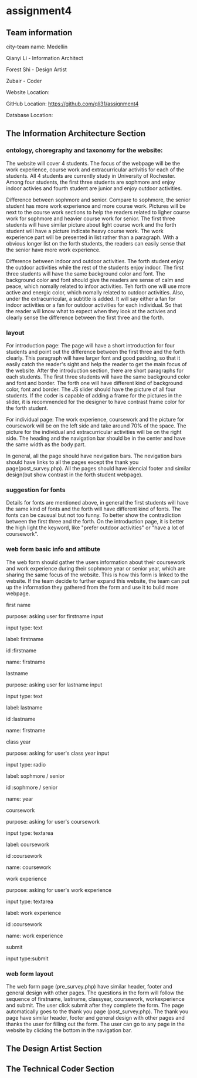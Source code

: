 # assignment4

## Team information

city-team name: Medellin

Qianyi Li - Information Architect

Forest Shi - Design Artist

Zubair - Coder

Website Location:

GitHub Location: https://github.com/qli31/assignment4

Database Location:

## The Information Architecture Section

### ontology, choregraphy and taxonomy for the website:

The website will cover 4 students. The focus of the webpage will be the work experience, course work and extracurricular activitis for each of the students. All 4 students are currently study in University of Rochester. Among four students, the first three students are sophmore and enjoy indoor activies and fourth student are junior and enjoy outdoor activities.

Difference between sophmore and senior. Compare to sophmore, the senior student has more work experience and more course work. Pictures will be next to the course work sections to help the readers related to ligher course work for sophmore and heavier course work for senior. The first three students will have similar picture about light course work and the forth student will have a picture indicate heavy course work. The work experience part will be presented in list rather than a paragraph. With a obvious longer list on the forth students, the readers can easily sense that the senior have more work experience.

Difference between indoor and outdoor activities. The forth student enjoy the outdoor activities while the rest of the students enjoy indoor. The first three students will have the same background color and font. The background color and font should give the readers are sense of calm and peace, which nomally related to infoor activities. Teh forth one will use more active and energic color, which nomally related to outdoor activities. Also, under the extracurricular, a subtitle is added. It will say either a fan for indoor activities or a fan for outdoor activities for each individual. So that the reader will know what to expect when they look at the activies and clearly sense the difference between the first three and the forth.

### layout

For introduction page: The page will have a short introduction for four students and point out the difference between the first three and the forth clearly. This paragraph will have larger font and good padding, so that it easily catch the reader's sight and help the reader to get the main focus of the website. After the introduction section, there are short paragraphs for each students. The first three students will have the same background color and font and border. The forth one will have different kind of background color, font and border. The JS slider should have the picture of all four students. If the coder is capable of adding a frame for the pictures in the slider, it is recommended for the designer to have contrast frame color for the forth student. 

For individual page: The work experience, coursework and the picture for coursework will be on the left side and take around 70% of the space. The picture for the individual and extracurricular activities will be on the right side. The heading and the navigation bar should be in the center and have the same width as the body part.

In general, all the page should have nevigation bars. The nevigation bars should have links to all the pages except the thank you page(post_survey.php). All the pages should have idencial footer and similar design(but show contrast in the forth student webpage).

### suggestion for fonts

Details for fonts are mentioned above, in general the first students will have the same kind of fonts and the forth will have different kind of fonts. The fonts can be causual but not too funny. To better show the contradiction between the first three and the forth. On the introduction page, it is better the high light the keyword, like "prefer outdoor activities" or "have a lot of coursework".

### web form basic info and attibute
The web form should gather the users information about their coursework and work experience during their sophmore year or senior year, which are sharing the same focus of the website. This is how this form is linked to the website. If the team decide to further expand this website, the team can put up the information they gathered from the form and use it to build more webpage. 

first name 

purpose: asking user for firstname input 

input type: text 

label: firstname 

id :firstname 

name: firstname 

lastname  

purpose: asking user for lastname  input 

input type: text 

label: lastname  

id :lastname  

name: firstname 

class year

purpose: asking for user's class year input 

input type: radio 

label: sophmore / senior 

id :sophmore / senior  

name: year

coursework 

purpose: asking for user's coursework 

input type: textarea

label: coursework

id :coursework

name: coursework

work experience 

purpose: asking for user's work experience 

input type: textarea

label: work experience 

id :coursework

name: work experience 

submit 

input type:submit

### web form layout 

The web form page (pre_survey.php) have similar header, footer and general design with other pages. The questions in the form will follow the sequence of firstname, lastname, classyear, coursework, workexperience and submit. The user click submit after they complete the form. The page automatically goes to the thank you page (post_survey.php). The thank you page have similar header, footer and general design with other pages and thanks the user for filling out the form. The user can go to any page in the website by clicking the bottom in the navigation bar. 

## The Design Artist Section

## The Technical Coder Section
